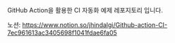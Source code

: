 GitHub Action을 활용한 CI 자동화 예제 레포지토리 입니다.

노션: https://www.notion.so/jhindalgi/Github-action-CI-7ec961613ac3405698f1041fdae6fa05
